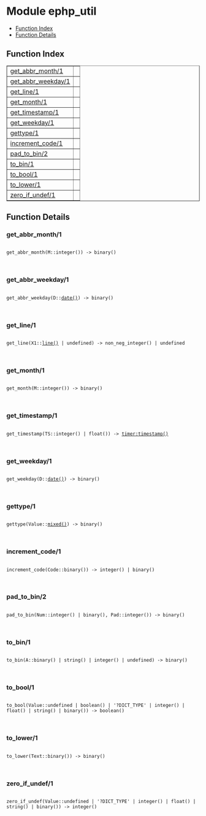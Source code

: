 

# Module ephp_util #
* [Function Index](#index)
* [Function Details](#functions)

<a name="index"></a>

## Function Index ##


<table width="100%" border="1" cellspacing="0" cellpadding="2" summary="function index"><tr><td valign="top"><a href="#get_abbr_month-1">get_abbr_month/1</a></td><td></td></tr><tr><td valign="top"><a href="#get_abbr_weekday-1">get_abbr_weekday/1</a></td><td></td></tr><tr><td valign="top"><a href="#get_line-1">get_line/1</a></td><td></td></tr><tr><td valign="top"><a href="#get_month-1">get_month/1</a></td><td></td></tr><tr><td valign="top"><a href="#get_timestamp-1">get_timestamp/1</a></td><td></td></tr><tr><td valign="top"><a href="#get_weekday-1">get_weekday/1</a></td><td></td></tr><tr><td valign="top"><a href="#gettype-1">gettype/1</a></td><td></td></tr><tr><td valign="top"><a href="#increment_code-1">increment_code/1</a></td><td></td></tr><tr><td valign="top"><a href="#pad_to_bin-2">pad_to_bin/2</a></td><td></td></tr><tr><td valign="top"><a href="#to_bin-1">to_bin/1</a></td><td></td></tr><tr><td valign="top"><a href="#to_bool-1">to_bool/1</a></td><td></td></tr><tr><td valign="top"><a href="#to_lower-1">to_lower/1</a></td><td></td></tr><tr><td valign="top"><a href="#zero_if_undef-1">zero_if_undef/1</a></td><td></td></tr></table>


<a name="functions"></a>

## Function Details ##

<a name="get_abbr_month-1"></a>

### get_abbr_month/1 ###

<pre><code>
get_abbr_month(M::integer()) -&gt; binary()
</code></pre>
<br />

<a name="get_abbr_weekday-1"></a>

### get_abbr_weekday/1 ###

<pre><code>
get_abbr_weekday(D::<a href="#type-date">date()</a>) -&gt; binary()
</code></pre>
<br />

<a name="get_line-1"></a>

### get_line/1 ###

<pre><code>
get_line(X1::<a href="#type-line">line()</a> | undefined) -&gt; non_neg_integer() | undefined
</code></pre>
<br />

<a name="get_month-1"></a>

### get_month/1 ###

<pre><code>
get_month(M::integer()) -&gt; binary()
</code></pre>
<br />

<a name="get_timestamp-1"></a>

### get_timestamp/1 ###

<pre><code>
get_timestamp(TS::integer() | float()) -&gt; <a href="timer.md#type-timestamp">timer:timestamp()</a>
</code></pre>
<br />

<a name="get_weekday-1"></a>

### get_weekday/1 ###

<pre><code>
get_weekday(D::<a href="#type-date">date()</a>) -&gt; binary()
</code></pre>
<br />

<a name="gettype-1"></a>

### gettype/1 ###

<pre><code>
gettype(Value::<a href="#type-mixed">mixed()</a>) -&gt; binary()
</code></pre>
<br />

<a name="increment_code-1"></a>

### increment_code/1 ###

<pre><code>
increment_code(Code::binary()) -&gt; integer() | binary()
</code></pre>
<br />

<a name="pad_to_bin-2"></a>

### pad_to_bin/2 ###

<pre><code>
pad_to_bin(Num::integer() | binary(), Pad::integer()) -&gt; binary()
</code></pre>
<br />

<a name="to_bin-1"></a>

### to_bin/1 ###

<pre><code>
to_bin(A::binary() | string() | integer() | undefined) -&gt; binary()
</code></pre>
<br />

<a name="to_bool-1"></a>

### to_bool/1 ###

<pre><code>
to_bool(Value::undefined | boolean() | '?DICT_TYPE' | integer() | float() | string() | binary()) -&gt; boolean()
</code></pre>
<br />

<a name="to_lower-1"></a>

### to_lower/1 ###

<pre><code>
to_lower(Text::binary()) -&gt; binary()
</code></pre>
<br />

<a name="zero_if_undef-1"></a>

### zero_if_undef/1 ###

<pre><code>
zero_if_undef(Value::undefined | '?DICT_TYPE' | integer() | float() | string() | binary()) -&gt; integer()
</code></pre>
<br />

